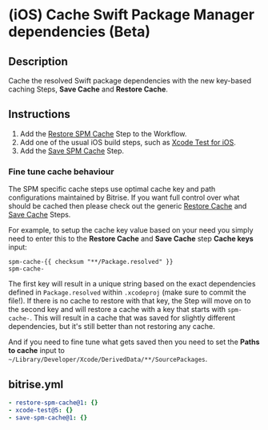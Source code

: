 # (iOS) Cache Swift Package Manager dependencies (Beta)

## Description

Cache the resolved Swift package dependencies with the new key-based caching Steps, **Save Cache** and **Restore Cache**.

## Instructions

1. Add the [Restore SPM Cache](https://bitrise.io/integrations/steps/restore-spm-cache) Step to the Workflow.
1. Add one of the usual iOS build steps, such as [Xcode Test for iOS](https://www.bitrise.io/integrations/steps/xcode-test).
1. Add the [Save SPM Cache](https://bitrise.io/integrations/steps/save-spm-cache) Step.

### Fine tune cache behaviour

The SPM specific cache steps use optimal cache key and path configurations maintained by Bitrise. If you want full control over what should be cached then please check out the generic [Restore Cache](https://bitrise.io/integrations/steps/restore-cache) and [Save Cache](https://bitrise.io/integrations/steps/save-cache) Steps.

For example, to setup the cache key value based on your need you simply need to enter this to the **Restore Cache** and **Save Cache** step **Cache keys** input:
```
spm-cache-{{ checksum "**/Package.resolved" }}
spm-cache-
```
The first key will result in a unique string based on the exact dependencies defined in `Package.resolved` within `.xcodeproj` (make sure to commit the file!). If there is no cache to restore with that key, the Step will move on to the second key and will restore a cache with a key that starts with `spm-cache-`. This will result in a cache that was saved for slightly different dependencies, but it's still better than not restoring any cache.

And if you need to fine tune what gets saved then you need to set the **Paths to cache** input to `~/Library/Developer/Xcode/DerivedData/**/SourcePackages`.

## bitrise.yml

```yaml
- restore-spm-cache@1: {}
- xcode-test@5: {}
- save-spm-cache@1: {}
```
